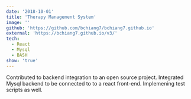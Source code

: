 ```yaml
---
date: '2018-10-01'
title: 'Therapy Management System'
image: ''
github: 'https://github.com/bchiang7/bchiang7.github.io'
external: 'https://bchiang7.github.io/v3/'
tech:
  - React
  - Mysql
  - BASH
show: 'true'
---
```


Contributed to backend integration to an open source project. Integrated Mysql backend to be connected to to a react front-end. Implemening test scripts as well.
